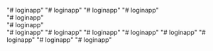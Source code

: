 "# loginapp" 
"# loginapp" 
"# loginapp" 
"# loginapp"  
"# loginapp"  
"# loginapp"  
"# loginapp" 
"# loginapp" 
"# loginapp" 
"# loginapp" 
"# loginapp" 
"# loginapp" 
"# loginapp" 
"# loginapp" 
